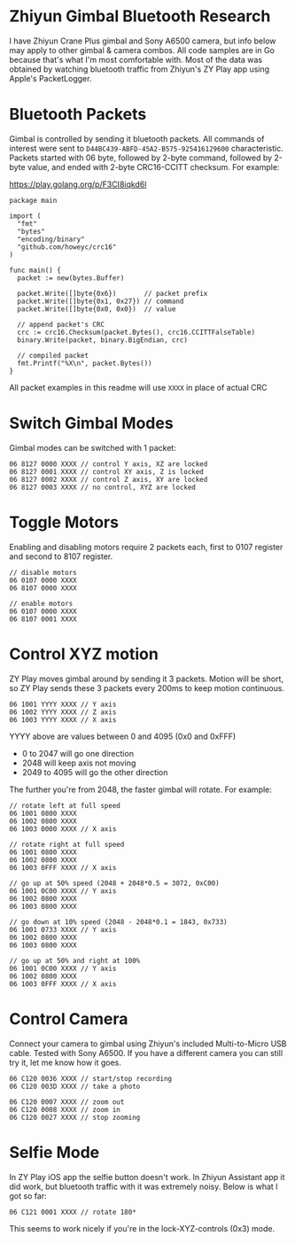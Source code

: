 # Zhiyun Gimbal Bluetooth Research

I have Zhiyun Crane Plus gimbal and Sony A6500 camera, but info below may apply to other gimbal & camera combos. All code samples are in Go because that's what I'm most comfortable with. Most of the data was obtained by watching bluetooth traffic from Zhiyun's ZY Play app using Apple's PacketLogger.

# Bluetooth Packets
Gimbal is controlled by sending it bluetooth packets. All commands of interest were sent to `D44BC439-ABFD-45A2-B575-925416129600` characteristic. Packets started with 06 byte, followed by 2-byte command, followed by 2-byte value, and ended with 2-byte CRC16-CCITT checksum. For example:

https://play.golang.org/p/F3CI8iqkd6l

```
package main

import (
  "fmt"
  "bytes"
  "encoding/binary"
  "github.com/howeyc/crc16"
)

func main() {
  packet := new(bytes.Buffer)

  packet.Write([]byte{0x6})       // packet prefix
  packet.Write([]byte{0x1, 0x27}) // command
  packet.Write([]byte{0x0, 0x0})  // value

  // append packet's CRC
  crc := crc16.Checksum(packet.Bytes(), crc16.CCITTFalseTable)
  binary.Write(packet, binary.BigEndian, crc)

  // compiled packet
  fmt.Printf("%X\n", packet.Bytes())
}
```
All packet examples in this readme will use `XXXX` in place of actual CRC

# Switch Gimbal Modes

Gimbal modes can be switched with 1 packet:
```
06 8127 0000 XXXX // control Y axis, XZ are locked
06 8127 0001 XXXX // control XY axis, Z is locked
06 8127 0002 XXXX // control Z axis, XY are locked
06 8127 0003 XXXX // no control, XYZ are locked
```

# Toggle Motors
Enabling and disabling motors require 2 packets each, first to 0107 register and second to 8107 register.
```
// disable motors
06 0107 0000 XXXX
06 8107 0000 XXXX

// enable motors
06 0107 0000 XXXX 
06 8107 0001 XXXX
```

# Control XYZ motion
ZY Play moves gimbal around by sending it 3 packets. Motion will be short, so ZY Play sends these 3 packets every 200ms to keep motion continuous.

```
06 1001 YYYY XXXX // Y axis
06 1002 YYYY XXXX // Z axis
06 1003 YYYY XXXX // X axis
```

YYYY above are values between 0 and 4095 (0x0 and 0xFFF)
* 0 to 2047 will go one direction
* 2048 will keep axis not moving
* 2049 to 4095 will go the other direction

The further you're from 2048, the faster gimbal will rotate. For example:
```
// rotate left at full speed
06 1001 0800 XXXX
06 1002 0800 XXXX
06 1003 0000 XXXX // X axis

// rotate right at full speed
06 1001 0800 XXXX
06 1002 0800 XXXX
06 1003 0FFF XXXX // X axis

// go up at 50% speed (2048 + 2048*0.5 = 3072, 0xC00)
06 1001 0C00 XXXX // Y axis
06 1002 0800 XXXX
06 1003 0800 XXXX

// go down at 10% speed (2048 - 2048*0.1 = 1843, 0x733)
06 1001 0733 XXXX // Y axis
06 1002 0800 XXXX
06 1003 0800 XXXX 

// go up at 50% and right at 100%
06 1001 0C00 XXXX // Y axis
06 1002 0800 XXXX
06 1003 0FFF XXXX // X axis
```

# Control Camera
Connect your camera to gimbal using Zhiyun's included Multi-to-Micro USB cable. Tested with Sony A6500. If you have a different camera you can still try it, let me know how it goes.
```
06 C120 0036 XXXX // start/stop recording
06 C120 003D XXXX // take a photo

06 C120 0007 XXXX // zoom out
06 C120 0008 XXXX // zoom in
06 C120 0027 XXXX // stop zooming
```

# Selfie Mode
In ZY Play iOS app the selfie button doesn't work. In Zhiyun Assistant app it did work, but bluetooth traffic with it was extremely noisy. Below is what I got so far:
```
06 C121 0001 XXXX // rotate 180*
```
This seems to work nicely if you're in the lock-XYZ-controls (0x3) mode.
